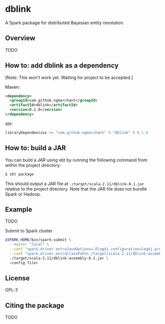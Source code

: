 # dblink
A Spark package for distributed Bayesian entity resolution.

## Overview
TODO

## How to: add dblink as a dependency
\[Note: This won't work yet. Waiting for project to be accepted.\]

Maven:
```xml
<dependency>
  <groupId>com.github.ngmarchant</groupId>
  <artifactId>dblink</artifactId>
  <version>0.1.0</version>
</dependency>
```

sbt:
```scala
libraryDependencies += "com.github.ngmarchant" % "dblink" % 0.1.0
```

## How to: build a JAR
You can build a JAR using sbt by running the following command from
within the project directory:
```bash
$ sbt package
```

This should output a JAR file at `./target/scala-2.11/dblink-0.1.jar`
relative to the project directory.
Note that the JAR file does not bundle Spark or Hadoop.

## Example
TODO

Submit to Spark cluster

```bash
$SPARK_HOME/bin/spark-submit \
  --master "local" \
  --conf "spark.driver.extraJavaOptions=-Dlog4j.configuration=log4j.properties" \
  --conf "spark.driver.extraClassPath=./target/scala-2.11/dblink-assembly-0.1.jar" \
  ./target/scala-2.11/dblink-assembly-0.1.jar \
  <config file>
```

## License
GPL-3

## Citing the package
TODO
